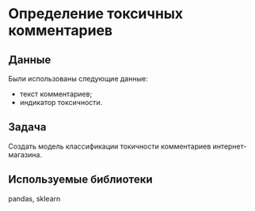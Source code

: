 # Определение токсичных комментариев
## Данные
Были использованы следующие данные:
- текст комментариев;
- индикатор токсичности.

## Задача
Создать модель классификации токичности комментариев интернет-магазина.
## Используемые библиотеки
pandas, sklearn